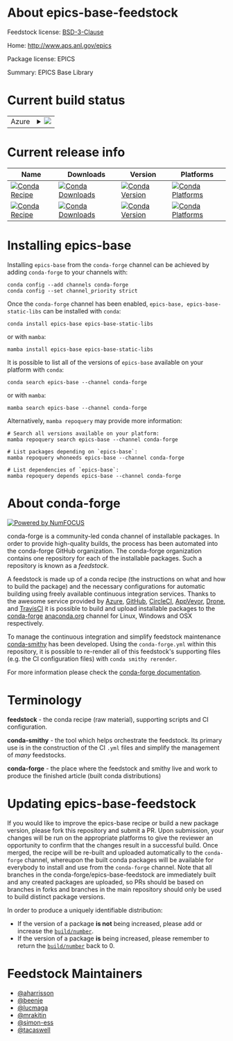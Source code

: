 About epics-base-feedstock
==========================

Feedstock license: [BSD-3-Clause](https://github.com/conda-forge/epics-base-feedstock/blob/main/LICENSE.txt)

Home: http://www.aps.anl.gov/epics

Package license: EPICS

Summary: EPICS Base Library

Current build status
====================


<table>
    
  <tr>
    <td>Azure</td>
    <td>
      <details>
        <summary>
          <a href="https://dev.azure.com/conda-forge/feedstock-builds/_build/latest?definitionId=6856&branchName=main">
            <img src="https://dev.azure.com/conda-forge/feedstock-builds/_apis/build/status/epics-base-feedstock?branchName=main">
          </a>
        </summary>
        <table>
          <thead><tr><th>Variant</th><th>Status</th></tr></thead>
          <tbody><tr>
              <td>linux_64</td>
              <td>
                <a href="https://dev.azure.com/conda-forge/feedstock-builds/_build/latest?definitionId=6856&branchName=main">
                  <img src="https://dev.azure.com/conda-forge/feedstock-builds/_apis/build/status/epics-base-feedstock?branchName=main&jobName=linux&configuration=linux%20linux_64_" alt="variant">
                </a>
              </td>
            </tr><tr>
              <td>osx_64</td>
              <td>
                <a href="https://dev.azure.com/conda-forge/feedstock-builds/_build/latest?definitionId=6856&branchName=main">
                  <img src="https://dev.azure.com/conda-forge/feedstock-builds/_apis/build/status/epics-base-feedstock?branchName=main&jobName=osx&configuration=osx%20osx_64_" alt="variant">
                </a>
              </td>
            </tr><tr>
              <td>osx_arm64</td>
              <td>
                <a href="https://dev.azure.com/conda-forge/feedstock-builds/_build/latest?definitionId=6856&branchName=main">
                  <img src="https://dev.azure.com/conda-forge/feedstock-builds/_apis/build/status/epics-base-feedstock?branchName=main&jobName=osx&configuration=osx%20osx_arm64_" alt="variant">
                </a>
              </td>
            </tr><tr>
              <td>win_64</td>
              <td>
                <a href="https://dev.azure.com/conda-forge/feedstock-builds/_build/latest?definitionId=6856&branchName=main">
                  <img src="https://dev.azure.com/conda-forge/feedstock-builds/_apis/build/status/epics-base-feedstock?branchName=main&jobName=win&configuration=win%20win_64_" alt="variant">
                </a>
              </td>
            </tr>
          </tbody>
        </table>
      </details>
    </td>
  </tr>
</table>

Current release info
====================

| Name | Downloads | Version | Platforms |
| --- | --- | --- | --- |
| [![Conda Recipe](https://img.shields.io/badge/recipe-epics--base-green.svg)](https://anaconda.org/conda-forge/epics-base) | [![Conda Downloads](https://img.shields.io/conda/dn/conda-forge/epics-base.svg)](https://anaconda.org/conda-forge/epics-base) | [![Conda Version](https://img.shields.io/conda/vn/conda-forge/epics-base.svg)](https://anaconda.org/conda-forge/epics-base) | [![Conda Platforms](https://img.shields.io/conda/pn/conda-forge/epics-base.svg)](https://anaconda.org/conda-forge/epics-base) |
| [![Conda Recipe](https://img.shields.io/badge/recipe-epics--base--static--libs-green.svg)](https://anaconda.org/conda-forge/epics-base-static-libs) | [![Conda Downloads](https://img.shields.io/conda/dn/conda-forge/epics-base-static-libs.svg)](https://anaconda.org/conda-forge/epics-base-static-libs) | [![Conda Version](https://img.shields.io/conda/vn/conda-forge/epics-base-static-libs.svg)](https://anaconda.org/conda-forge/epics-base-static-libs) | [![Conda Platforms](https://img.shields.io/conda/pn/conda-forge/epics-base-static-libs.svg)](https://anaconda.org/conda-forge/epics-base-static-libs) |

Installing epics-base
=====================

Installing `epics-base` from the `conda-forge` channel can be achieved by adding `conda-forge` to your channels with:

```
conda config --add channels conda-forge
conda config --set channel_priority strict
```

Once the `conda-forge` channel has been enabled, `epics-base, epics-base-static-libs` can be installed with `conda`:

```
conda install epics-base epics-base-static-libs
```

or with `mamba`:

```
mamba install epics-base epics-base-static-libs
```

It is possible to list all of the versions of `epics-base` available on your platform with `conda`:

```
conda search epics-base --channel conda-forge
```

or with `mamba`:

```
mamba search epics-base --channel conda-forge
```

Alternatively, `mamba repoquery` may provide more information:

```
# Search all versions available on your platform:
mamba repoquery search epics-base --channel conda-forge

# List packages depending on `epics-base`:
mamba repoquery whoneeds epics-base --channel conda-forge

# List dependencies of `epics-base`:
mamba repoquery depends epics-base --channel conda-forge
```


About conda-forge
=================

[![Powered by
NumFOCUS](https://img.shields.io/badge/powered%20by-NumFOCUS-orange.svg?style=flat&colorA=E1523D&colorB=007D8A)](https://numfocus.org)

conda-forge is a community-led conda channel of installable packages.
In order to provide high-quality builds, the process has been automated into the
conda-forge GitHub organization. The conda-forge organization contains one repository
for each of the installable packages. Such a repository is known as a *feedstock*.

A feedstock is made up of a conda recipe (the instructions on what and how to build
the package) and the necessary configurations for automatic building using freely
available continuous integration services. Thanks to the awesome service provided by
[Azure](https://azure.microsoft.com/en-us/services/devops/), [GitHub](https://github.com/),
[CircleCI](https://circleci.com/), [AppVeyor](https://www.appveyor.com/),
[Drone](https://cloud.drone.io/welcome), and [TravisCI](https://travis-ci.com/)
it is possible to build and upload installable packages to the
[conda-forge](https://anaconda.org/conda-forge) [anaconda.org](https://anaconda.org/)
channel for Linux, Windows and OSX respectively.

To manage the continuous integration and simplify feedstock maintenance
[conda-smithy](https://github.com/conda-forge/conda-smithy) has been developed.
Using the ``conda-forge.yml`` within this repository, it is possible to re-render all of
this feedstock's supporting files (e.g. the CI configuration files) with ``conda smithy rerender``.

For more information please check the [conda-forge documentation](https://conda-forge.org/docs/).

Terminology
===========

**feedstock** - the conda recipe (raw material), supporting scripts and CI configuration.

**conda-smithy** - the tool which helps orchestrate the feedstock.
                   Its primary use is in the construction of the CI ``.yml`` files
                   and simplify the management of *many* feedstocks.

**conda-forge** - the place where the feedstock and smithy live and work to
                  produce the finished article (built conda distributions)


Updating epics-base-feedstock
=============================

If you would like to improve the epics-base recipe or build a new
package version, please fork this repository and submit a PR. Upon submission,
your changes will be run on the appropriate platforms to give the reviewer an
opportunity to confirm that the changes result in a successful build. Once
merged, the recipe will be re-built and uploaded automatically to the
`conda-forge` channel, whereupon the built conda packages will be available for
everybody to install and use from the `conda-forge` channel.
Note that all branches in the conda-forge/epics-base-feedstock are
immediately built and any created packages are uploaded, so PRs should be based
on branches in forks and branches in the main repository should only be used to
build distinct package versions.

In order to produce a uniquely identifiable distribution:
 * If the version of a package **is not** being increased, please add or increase
   the [``build/number``](https://docs.conda.io/projects/conda-build/en/latest/resources/define-metadata.html#build-number-and-string).
 * If the version of a package **is** being increased, please remember to return
   the [``build/number``](https://docs.conda.io/projects/conda-build/en/latest/resources/define-metadata.html#build-number-and-string)
   back to 0.

Feedstock Maintainers
=====================

* [@aharrisson](https://github.com/aharrisson/)
* [@beenje](https://github.com/beenje/)
* [@lucmaga](https://github.com/lucmaga/)
* [@mrakitin](https://github.com/mrakitin/)
* [@simon-ess](https://github.com/simon-ess/)
* [@tacaswell](https://github.com/tacaswell/)

